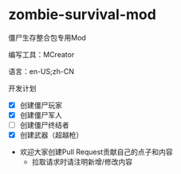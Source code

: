 # zombie-survival-mod
僵尸生存整合包专用Mod

编写工具：MCreator

语言：en-US;zh-CN

开发计划

- [x] 创建僵尸玩家
- [x] 创建僵尸军人
- [ ] 创建僵尸终结者
- [x] 创建武器（超越枪）

- 欢迎大家创建Pull Request贡献自己的点子和内容
   - 拉取请求时请注明新增/修改内容
